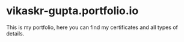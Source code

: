 # vikaskr-gupta.portfolio.io
This is my portfolio, here you can find my certificates and all types of details.
